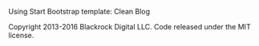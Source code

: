 Using Start Bootstrap template: Clean Blog

Copyright 2013-2016 Blackrock Digital LLC. Code released under the MIT license.